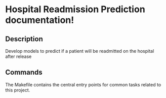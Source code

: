 # Hospital Readmission Prediction documentation!

## Description

Develop models to predict if a patient will be readmitted on the hospital after release

## Commands

The Makefile contains the central entry points for common tasks related to this project.

